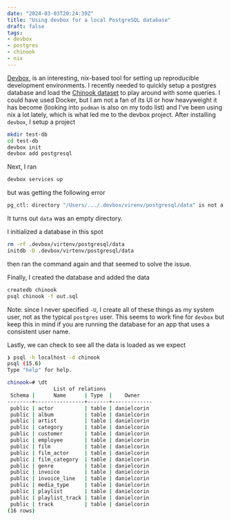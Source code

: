```yaml
---
date: "2024-03-03T20:24:39Z"
title: "Using devbox for a local PostgreSQL database"
draft: false
tags:
- devbox
- postgres
- chinook
- nix
---
```


[Devbox](https://www.jetpack.io/devbox/), is an interesting, nix-based tool for setting up reproducible development environments.
I recently needed to quickly setup a postgres database and load the [Chinook dataset](https://github.com/xivSolutions/ChinookDb_Pg_Modified/blob/master/chinook_pg_serial_pk_proper_naming.sql) to play around with some queries.
I could have used Docker, but I am not a fan of its UI or how heavyweight it has become (looking into `podman` is also on my todo list) and I've been using nix a lot lately, which is what led me to the devbox project.
After installing `devbox`, I setup a project

```sh
mkdir test-db
cd test-db
devbox init
devbox add postgresql
```

Next, I ran

```sh
devbox services up
```

but was getting the following error

```sh
pg_ctl: directory "/Users/.../.devbox/virenv/postgresql/data" is not a database cluster directory
```

It turns out `data` was an empty directory.

I initialized a database in this spot

```sh
rm -rf .devbox/virtenv/postgresql/data
initdb -D .devbox/virtenv/postgresql/data
```

then ran the command again and that seemed to solve the issue.

Finally, I created the database and added the data

```sh
createdb chinook
psql chinook -f out.sql
```

Note: since I never specified `-U`, I create all of these things as my system user, not as the typical `postgres` user.
This seems to work fine for `devbox` but keep this in mind if you are running the database for an app that uses a consistent user name.

Lastly, we can check to see all the data is loaded as we expect

```sh
❯ psql -h localhost -d chinook
psql (15.6)
Type "help" for help.

chinook=# \dt
               List of relations
 Schema |      Name      | Type  |    Owner
--------+----------------+-------+-------------
 public | actor          | table | danielcorin
 public | album          | table | danielcorin
 public | artist         | table | danielcorin
 public | category       | table | danielcorin
 public | customer       | table | danielcorin
 public | employee       | table | danielcorin
 public | film           | table | danielcorin
 public | film_actor     | table | danielcorin
 public | film_category  | table | danielcorin
 public | genre          | table | danielcorin
 public | invoice        | table | danielcorin
 public | invoice_line   | table | danielcorin
 public | media_type     | table | danielcorin
 public | playlist       | table | danielcorin
 public | playlist_track | table | danielcorin
 public | track          | table | danielcorin
(16 rows)
```
